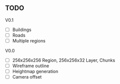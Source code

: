 
## TODO


V0.1

* [ ] Buildings
* [ ] Roads
* [ ] Multiple regions

V0.0

* [ ] 256x256x256 Region, 256x256x32 Layer, Chunks
* [ ] Wireframe outline
* [ ] Heightmap generation
* [ ] Camera offset